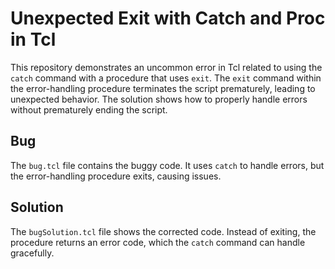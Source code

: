 # Unexpected Exit with Catch and Proc in Tcl

This repository demonstrates an uncommon error in Tcl related to using the `catch` command with a procedure that uses `exit`.  The `exit` command within the error-handling procedure terminates the script prematurely, leading to unexpected behavior.  The solution shows how to properly handle errors without prematurely ending the script.

## Bug
The `bug.tcl` file contains the buggy code. It uses `catch` to handle errors, but the error-handling procedure exits, causing issues.

## Solution
The `bugSolution.tcl` file shows the corrected code. Instead of exiting, the procedure returns an error code, which the `catch` command can handle gracefully.